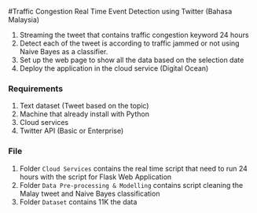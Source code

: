 #Traffic Congestion Real Time Event Detection using Twitter (Bahasa Malaysia)

1. Streaming the tweet that contains traffic congestion keyword  24 hours 
2. Detect each of the tweet is according to traffic jammed or not using Naive Bayes as a classifier. 
3. Set up the web page to show all the data based on the selection date
4. Deploy the application in the cloud service (Digital Ocean)

### Requirements
1. Text dataset (Tweet based on the topic)
2. Machine that already install with Python
3. Cloud services
4. Twitter API (Basic or Enterprise)

### File
1. Folder ```Cloud Services``` contains the real time script that need to run 24 hours with the script for Flask Web Application
2. Folder ```Data Pre-processing & Modelling``` contains script cleaning the Malay tweet and Naive Bayes classification
3. Folder ```Dataset``` contains 11K the data
